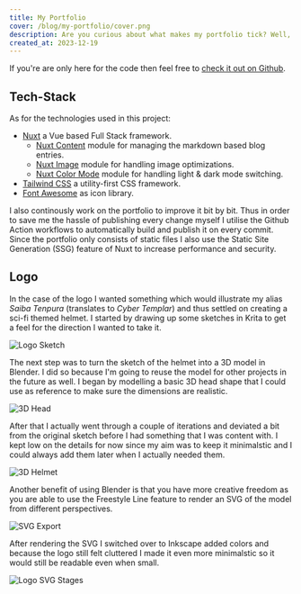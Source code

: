 ```yaml
---
title: My Portfolio
cover: /blog/my-portfolio/cover.png
description: Are you curious about what makes my portfolio tick? Well, you're in luck you can find the details in this post, including the code and a little more.
created_at: 2023-12-19
---
```


If you're are only here for the code then feel free to [check it out on Github](https://github.com/saiba-tenpura/portfolio).

## Tech-Stack

As for the technologies used in this project:
* [Nuxt](https://nuxt.com/) a Vue based Full Stack framework.
  * [Nuxt Content](https://content.nuxtjs.org/) module for managing the markdown based blog entries.
  * [Nuxt Image](https://image.nuxtjs.org/) module for handling image optimizations.
  * [Nuxt Color Mode](https://color-mode.nuxtjs.org/) module for handling light & dark mode switching.
* [Tailwind CSS](https://tailwindcss.com/) a utility-first CSS framework.
* [Font Awesome](https://fontawesome.com/) as icon library.

I also continously work on the portfolio to improve it bit by bit. Thus in order to save me the hassle of publishing every change myself I utilise the Github Action workflows to automatically build and publish it on every commit. Since the portfolio only consists of static files I also use the Static Site Generation (SSG) feature of Nuxt to increase performance and security.

## Logo

In the case of the logo I wanted something which would illustrate my alias *Saiba Tenpura* (translates to *Cyber Templar*) and thus settled on creating a sci-fi themed helmet. I started by drawing up some sketches in Krita to get a feel for the direction I wanted to take it.

![Logo Sketch](/blog/my-portfolio/logo-sketch.png)

The next step was to turn the sketch of the helmet into a 3D model in Blender. I did so because I'm going to reuse the model for other projects in the future as well. I began by modelling a basic 3D head shape that I could use as reference to make sure the dimensions are realistic.

![3D Head](/blog/my-portfolio/3d-head.png)

After that I actually went through a couple of iterations and deviated a bit from the original sketch before I had something that I was content with. I kept low on the details for now since my aim was to keep it minimalstic and I could always add them later when I actually needed them.

![3D Helmet](/blog/my-portfolio/3d-helmet.png)

Another benefit of using Blender is that you have more creative freedom as you are able to use the Freestyle Line feature to render an SVG of the model from different perspectives.

![SVG Export](/blog/my-portfolio/svg-export.png)

After rendering the SVG I switched over to Inkscape added colors and because the logo still felt cluttered I made it even more minimalstic so it would still be readable even when small.

![Logo SVG Stages](/blog/my-portfolio/logo-svg-stages.png)
